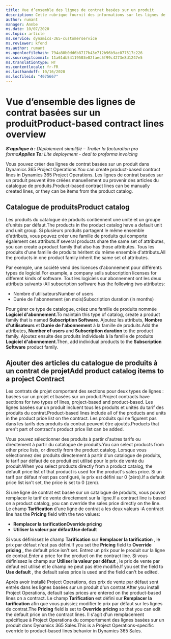 ```yaml
---
title: Vue d’ensemble des lignes de contrat basées sur un produit
description: Cette rubrique fournit des informations sur les lignes de contrat basées sur un produit.
author: rumant
manager: Annbe
ms.date: 10/07/2020
ms.topic: article
ms.service: dynamics-365-customerservice
ms.reviewer: kfend
ms.author: rumant
ms.openlocfilehash: 794a80b0dd6b8717b43e712b96b9ac077517c226
ms.sourcegitcommit: 11a61db54119503e82faec5f99c4273e8d1247e5
ms.translationtype: HT
ms.contentlocale: fr-FR
ms.lasthandoff: 10/16/2020
ms.locfileid: "4075667"
---
```

# <a name="product-based-contract-lines-overview"></a><span data-ttu-id="66937-103">Vue d’ensemble des lignes de contrat basées sur un produit</span><span class="sxs-lookup"><span data-stu-id="66937-103">Product-based contract lines overview</span></span>

<span data-ttu-id="66937-104">_**S’applique à :** Déploiement simplifié – Traiter la facturation pro forma_</span><span class="sxs-lookup"><span data-stu-id="66937-104">_**Applies To:** Lite deployment - deal to proforma invoicing_</span></span>

<span data-ttu-id="66937-105">Vous pouvez créer des lignes de contrat basées sur un produit dans Dynamics 365 Project Operations.</span><span class="sxs-lookup"><span data-stu-id="66937-105">You can create product-based contract lines in Dynamics 365 Project Operations.</span></span> <span data-ttu-id="66937-106">Les lignes de contrat basées sur un produit peuvent être créées manuellement ou provenir des articles du catalogue de produits.</span><span class="sxs-lookup"><span data-stu-id="66937-106">Product-based contract lines can be manually created lines, or they can be items from the product catalog.</span></span>

## <a name="product-catalog"></a><span data-ttu-id="66937-107">Catalogue de produits</span><span class="sxs-lookup"><span data-stu-id="66937-107">Product catalog</span></span>

<span data-ttu-id="66937-108">Les produits du catalogue de produits contiennent une unité et un groupe d'unités par défaut.</span><span class="sxs-lookup"><span data-stu-id="66937-108">The products in the product catalog have a default unit and unit group.</span></span> <span data-ttu-id="66937-109">Si plusieurs produits partagent le même ensemble d'attributs, vous pouvez créer une famille de produits qui comporte également ces attributs.</span><span class="sxs-lookup"><span data-stu-id="66937-109">If several products share the same set of attributes, you can create a product family that also has those attributes.</span></span> <span data-ttu-id="66937-110">Tous les produits d'une famille de produits héritent du même ensemble d'attributs.</span><span class="sxs-lookup"><span data-stu-id="66937-110">All the products in one product family inherit the same set of attributes.</span></span>

<span data-ttu-id="66937-111">Par exemple, une société vend des licences d'abonnement pour différents types de logiciel.</span><span class="sxs-lookup"><span data-stu-id="66937-111">For example, a company sells subscription licenses for different kinds of software.</span></span> <span data-ttu-id="66937-112">Tout les logiciels sur abonnement ont les deux attributs suivants :</span><span class="sxs-lookup"><span data-stu-id="66937-112">All subscription software has the following two attributes:</span></span>

- <span data-ttu-id="66937-113">Nombre d’utilisateurs</span><span class="sxs-lookup"><span data-stu-id="66937-113">Number of users</span></span>
- <span data-ttu-id="66937-114">Durée de l'abonnement (en mois)</span><span class="sxs-lookup"><span data-stu-id="66937-114">Subscription duration (in months)</span></span>

<span data-ttu-id="66937-115">Pour gérer ce type de catalogue, créez une famille de produits nommée **Logiciel d'abonnement**.</span><span class="sxs-lookup"><span data-stu-id="66937-115">To maintain this type of catalog, create a product family that is named **Subscription Software**.</span></span> <span data-ttu-id="66937-116">Ajoutez les attributs, **Nombre d'utilisateurs** et **Durée de l'abonnement** à la famille de produits.</span><span class="sxs-lookup"><span data-stu-id="66937-116">Add the attributes, **Number of users** and **Subscription duration** to the product family.</span></span> <span data-ttu-id="66937-117">Ajoutez ensuite des produits individuels à la famille de produits **Logiciel d'abonnement**.</span><span class="sxs-lookup"><span data-stu-id="66937-117">Then, add individual products to the **Subscription Software** product family.</span></span>

## <a name="add-product-catalog-items-to-a-project-contract"></a><span data-ttu-id="66937-118">Ajouter des articles du catalogue de produits à un contrat de projet</span><span class="sxs-lookup"><span data-stu-id="66937-118">Add product catalog items to a project Contract</span></span>

<span data-ttu-id="66937-119">Les contrats de projet comportent des sections pour deux types de lignes : basées sur un projet et basées sur un produit.</span><span class="sxs-lookup"><span data-stu-id="66937-119">Project contracts have sections for two types of lines, project-based and product-based.</span></span> <span data-ttu-id="66937-120">Les lignes basées sur un produit incluent tous les produits et unités du tarif des produits du contrat.</span><span class="sxs-lookup"><span data-stu-id="66937-120">Product-based lines include all of the products and units in the product price list on the contract.</span></span> <span data-ttu-id="66937-121">Les produits qui ne figurent pas dans les tarifs des produits du contrat peuvent être ajoutés.</span><span class="sxs-lookup"><span data-stu-id="66937-121">Products that aren't part of contract's product price list can be added.</span></span>

<span data-ttu-id="66937-122">Vous pouvez sélectionner des produits à partir d'autres tarifs ou directement à partir du catalogue de produits.</span><span class="sxs-lookup"><span data-stu-id="66937-122">You can select products from other price lists, or directly from the product catalog.</span></span> <span data-ttu-id="66937-123">Lorsque vous sélectionnez des produits directement à partir d'un catalogue de produits, le tarif par défaut de ce produit est utilisé pour le prix de vente du produit.</span><span class="sxs-lookup"><span data-stu-id="66937-123">When you select products directly from a product catalog, the default price list of that product is used for the product's sales price.</span></span> <span data-ttu-id="66937-124">Si un tarif par défaut n'est pas configuré, le prix est défini sur 0 (zéro).</span><span class="sxs-lookup"><span data-stu-id="66937-124">If a default price list isn't set, the price is set to 0 (zero).</span></span>

<span data-ttu-id="66937-125">Si une ligne de contrat est basée sur un catalogue de produits, vous pouvez remplacer le tarif de vente directement sur la ligne.</span><span class="sxs-lookup"><span data-stu-id="66937-125">If a contract line is based on a product catalog, you can override the sales price directly on the line.</span></span> <span data-ttu-id="66937-126">Le champ **Tarification** d'une ligne de contrat a les deux valeurs :</span><span class="sxs-lookup"><span data-stu-id="66937-126">A contract line has the **Pricing** field with the two values:</span></span>

- <span data-ttu-id="66937-127">**Remplacer la tarification**</span><span class="sxs-lookup"><span data-stu-id="66937-127">**Override pricing**</span></span>
- <span data-ttu-id="66937-128">**Utiliser la valeur par défaut**</span><span class="sxs-lookup"><span data-stu-id="66937-128">**Use default**</span></span>

<span data-ttu-id="66937-129">Si vous définissez le champ **Tarification** sur **Remplacer la tarification** , le prix par défaut n'est pas défini.</span><span class="sxs-lookup"><span data-stu-id="66937-129">If you set the **Pricing** field to **Override pricing** , the default price isn't set.</span></span> <span data-ttu-id="66937-130">Entrez un prix pour le produit sur la ligne de contrat.</span><span class="sxs-lookup"><span data-stu-id="66937-130">Enter a price for the product on the contract line.</span></span> <span data-ttu-id="66937-131">Si vous définissez le champ sur **Utiliser la valeur par défaut** , le prix de vente par défaut est utilisé et le champ ne peut pas être modifié.</span><span class="sxs-lookup"><span data-stu-id="66937-131">If you set the field to **Use default** , the default sales price is used and the field can't be edited.</span></span>

<span data-ttu-id="66937-132">Après avoir installé Project Operations, des prix de vente par défaut sont entrés dans les lignes basées sur un produit d'un contrat.</span><span class="sxs-lookup"><span data-stu-id="66937-132">After you install Project Operations, default sales prices are entered on the product-based lines on a contract.</span></span> <span data-ttu-id="66937-133">Le champ **Tarification** est défini sur **Remplacer la tarification** afin que vous puissiez modifier le prix par défaut sur les lignes de contrat.</span><span class="sxs-lookup"><span data-stu-id="66937-133">The **Pricing** field is set to **Override pricing** so that you can edit the default price on the contract lines.</span></span> <span data-ttu-id="66937-134">Il s'agit d'un remplacement spécifique à Project Operations du comportement des lignes basées sur un produit dans Dynamics 365 Sales.</span><span class="sxs-lookup"><span data-stu-id="66937-134">This is a Project Operations-specific override to product-based lines behavior in Dynamics 365 Sales.</span></span>
